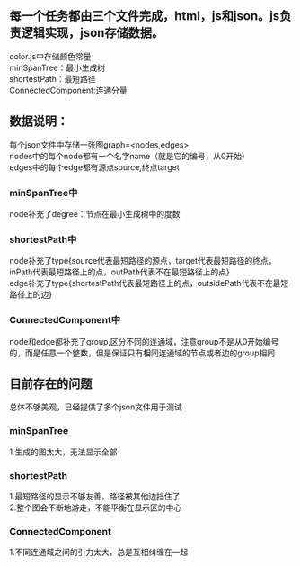 ## 每一个任务都由三个文件完成，html，js和json。js负责逻辑实现，json存储数据。
color.js中存储颜色常量<br>
minSpanTree：最小生成树<br>
shortestPath：最短路径<br>
ConnectedComponent:连通分量<br>

## 数据说明：
每个json文件中存储一张图graph=<nodes,edges><br>
nodes中的每个node都有一个名字name（就是它的编号，从0开始）<br>
edges中的每个edge都有源点source,终点target<br>

### minSpanTree中
node补充了degree：节点在最小生成树中的度数<br>

### shortestPath中
node补充了type{source代表最短路径的源点，target代表最短路径的终点，inPath代表最短路径上的点，outPath代表不在最短路径上的点﻿} <br>
edge补充了type{shortestPath代表最短路径上的点，﻿outsidePath代表不在最短路径上的边}<br>

### ConnectedComponent中
node和edge都补充了group,区分不同的连通域，注意group不是从0开始编号的，而是任意一个整数，但是保证只有相同连通域的节点或者边的group相同<br>

## 目前存在的问题
总体不够美观，已经提供了多个json文件用于测试<br>
### minSpanTree
1.生成的图太大，无法显示全部<br>
### shortestPath
1.最短路径的显示不够友善，路径被其他边挡住了<br>
2.整个图会不断地游走，不能平衡在显示区的中心<br>
### ConnectedComponent
1.不同连通域之间的引力太大，总是互相纠缠在一起<br>


